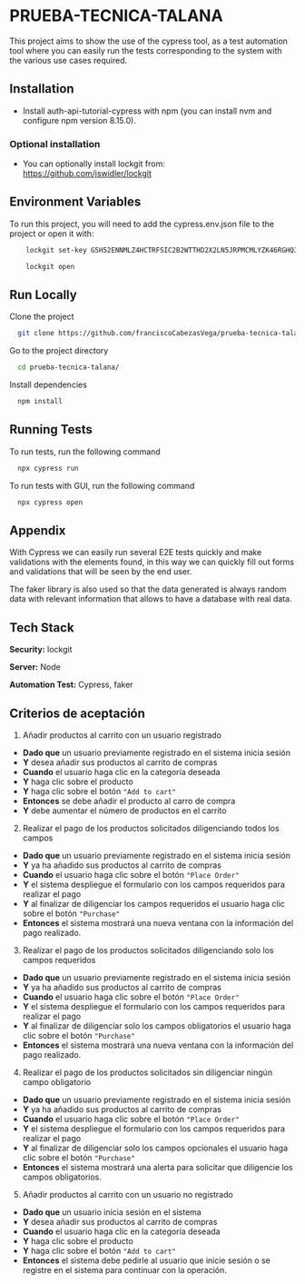 # PRUEBA-TECNICA-TALANA
 
This project aims to show the use of the cypress tool, as a test automation tool where you can easily run the tests corresponding to the system with the various use cases required.

## Installation

- Install auth-api-tutorial-cypress with npm (you can install nvm and configure npm version 8.15.0).

### Optional installation

- You can optionally install lockgit from: https://github.com/jswidler/lockgit

## Environment Variables

To run this project, you will need to add the cypress.env.json file to the project or open it with:

```bash
    lockgit set-key G5H52ENNMLZ4HCTRFSIC2B2WTTHD2X2LN5JRPMCMLYZK46RGHQ3Q
```

```bash
    lockgit open
```

## Run Locally

Clone the project

```bash
  git clone https://github.com/franciscoCabezasVega/prueba-tecnica-talana.git
```

Go to the project directory

```bash
  cd prueba-tecnica-talana/
```

Install dependencies

```bash
  npm install
```

## Running Tests

To run tests, run the following command

```bash
  npx cypress run
```

To run tests with GUI, run the following command

```bash
  npx cypress open
```

## Appendix

With Cypress we can easily run several E2E tests quickly and make validations with the elements found, in this way we can quickly fill out forms and validations that will be seen by the end user.

The faker library is also used so that the data generated is always random data with relevant information that allows to have a database with real data.

## Tech Stack

**Security:** lockgit

**Server:** Node

**Automation Test:** Cypress, faker

## Criterios de aceptación

1. Añadir productos al carrito con un usuario registrado

- **Dado que** un usuario previamente registrado en el sistema inicia sesión 
- **Y** desea añadir sus productos al carrito de compras
- **Cuando** el usuario haga clic en la categoría deseada
- **Y** haga clic sobre el producto
- **Y** haga clic sobre el botón `"Add to cart"`
- **Entonces** se debe añadir el producto al carro de compra 
- **Y** debe aumentar el número de productos en el carrito

2. Realizar el pago de los productos solicitados diligenciando todos los campos

- **Dado que** un usuario previamente registrado en el sistema inicia sesión 
- **Y** ya ha añadido sus productos al carrito de compras
- **Cuando** el usuario haga clic sobre el botón `"Place Order"`
- **Y** el sistema despliegue el formulario con los campos requeridos para realizar el pago 
- **Y** al finalizar de diligenciar los campos requeridos el usuario haga clic sobre el botón `"Purchase"` 
- **Entonces** el sistema mostrará una nueva ventana con la información del pago realizado.

3. Realizar el pago de los productos solicitados diligenciando solo los campos requeridos

- **Dado que** un usuario previamente registrado en el sistema inicia sesión 
- **Y** ya ha añadido sus productos al carrito de compras
- **Cuando** el usuario haga clic sobre el botón `"Place Order"`
- **Y** el sistema despliegue el formulario con los campos requeridos para realizar el pago 
- **Y** al finalizar de diligenciar solo los campos obligatorios el usuario haga clic sobre el botón `"Purchase"` 
- **Entonces** el sistema mostrará una nueva ventana con la información del pago realizado.

4. Realizar el pago de los productos solicitados sin diligenciar ningún campo obligatorio

- **Dado que** un usuario previamente registrado en el sistema inicia sesión 
- **Y** ya ha añadido sus productos al carrito de compras
- **Cuando** el usuario haga clic sobre el botón `"Place Order"`
- **Y** el sistema despliegue el formulario con los campos requeridos para realizar el pago 
- **Y** al finalizar de diligenciar solo los campos opcionales el usuario haga clic sobre el botón `"Purchase"` 
- **Entonces** el sistema mostrará una alerta para solicitar que diligencie los campos obligatorios.

5. Añadir productos al carrito con un usuario no registrado

- **Dado que** un usuario inicia sesión en el sistema 
- **Y** desea añadir sus productos al carrito de compras
- **Cuando** el usuario haga clic en la categoría deseada
- **Y** haga clic sobre el producto
- **Y** haga clic sobre el botón `"Add to cart"`
- **Entonces** el sistema debe pedirle al usuario que inicie sesión o se registre en el sistema para continuar con la operación.